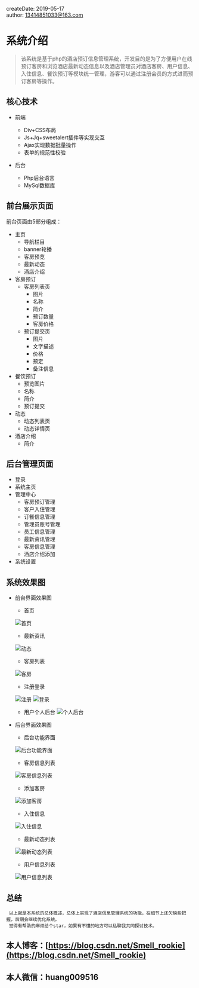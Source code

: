 createDate: 2019-05-17  
author: 13414851033@163.com   

# 系统介绍 

> 该系统是基于php的酒店预订信息管理系统，开发目的是为了方便用户在线预订客房和浏览酒店最新动态信息以及酒店管理员对酒店客房、用户信息、入住信息、餐饮预订等模块统一管理，游客可以通过注册会员的方式进而预订客房等操作。

## 核心技术

- 前端
  + Div+CSS布局
  + Js+Jq+sweetalert插件等实现交互
  + Ajax实现数据批量操作
  + 表单的规范性校验
  
- 后台
  + Php后台语言
  + MySql数据库
  
## 前台展示页面
前台页面由5部分组成：

 - 主页
     + 导航栏目
     + banner轮播
     + 客房预览
     + 最新动态
     + 酒店介绍   
 - 客房预订 
     + 客房列表页
         * 图片
         * 名称
         * 简介
         * 预订数量
         * 客房价格
     + 预订提交页 
         * 图片
         * 文字描述
         * 价格
         * 预定
         * 备注信息
 - 餐饮预订
     + 预览图片
     + 名称
     + 简介
     + 预订提交
 - 动态 
     + 动态列表页
     + 动态详情页
 - 酒店介绍
     + 简介

## 后台管理页面
 - 登录
 - 系统主页
 - 管理中心
     + 客房预订管理
     + 客户入住管理
     + 订餐信息管理
     + 管理员账号管理
     + 员工信息管理
     + 最新资讯管理
     + 客房信息管理
     + 酒店介绍添加
 - 系统设置
 
 ## 系统效果图
 
  - 前台界面效果图
      + 首页
      
      ![首页](https://raw.githubusercontent.com/hzequn/PHP_hotel/blob/master/img/1558054657(1).png "首页")
      
      + 最新资讯
      
      ![动态](https://github.com/hzequn/PHP_hotel/blob/master/img/1558054698(1).jpg "动态")
      
      + 客房列表
      
      ![客房](https://github.com/hzequn/PHP_hotel/blob/master/img/1558054745(1).jpg "客房")
      
      + 注册登录
      
      ![注册](https://github.com/hzequn/PHP_hotel/blob/master/img/1558055109(1).jpg "注册")
      ![登录](https://github.com/hzequn/PHP_hotel/blob/master/img/1558055123(1).jpg "登录")
      
      + 用户个人后台
      ![个人后台](https://github.com/hzequn/PHP_hotel/blob/master/img/1558056467(1).jpg "个人后台")
      
  - 后台界面效果图
      + 后台功能界面
      
      ![后台功能界面](https://github.com/hzequn/PHP_hotel/blob/master/img/1558055154(1).jpg "后台功能界面")
      
      + 客房信息列表
      
      ![客房信息列表](https://github.com/hzequn/PHP_hotel/blob/master/img/1558055189(1).jpg "客房信息列表")
      
      + 添加客房
      
      ![添加客房](https://github.com/hzequn/PHP_hotel/blob/master/img/1558055210(1).jpg "添加客房")
      
      + 入住信息
      
      ![入住信息](https://github.com/hzequn/PHP_hotel/blob/master/img/1558055226(1).jpg "入住信息")
      
      + 最新动态列表
      
      ![最新动态列表](https://github.com/hzequn/PHP_hotel/blob/master/img/1558055240(1).jpg "最新动态列表")
      
      + 用户信息列表
      
      ![用户信息列表](https://github.com/hzequn/PHP_hotel/blob/master/img/1558055255(1).jpg "用户信息列表")
      
## 总结
     以上就是本系统的总体概述，总体上实现了酒店信息管理系统的功能，在细节上还欠缺些把握，后期会继续优化系统。
     觉得有帮助的麻烦给个star，如果有不懂的地方可以私聊我共同探讨技术。
    
## 本人博客：[https://blog.csdn.net/Smell_rookie](https://blog.csdn.net/Smell_rookie)
## 本人微信：huang009516
